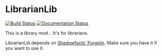 # LibrarianLib

[![Build Status](https://travis-ci.org/TeamWizardry/LibrarianLib.svg?branch=master)](https://travis-ci.org/TeamWizardry/LibrarianLib) [![Documentation Status](https://readthedocs.org/projects/librarianlib-docs/badge/?version=latest)](http://librarianlib-docs.readthedocs.io/en/latest/?badge=latest)

This is a library mod... It's for librarians.

LibrarianLib depends on [Shadowfacts' Forgelin](https://minecraft.curseforge.com/projects/shadowfacts-forgelin). Make sure you have it if you want to use it.
